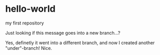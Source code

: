 # hello-world
my first repository


Just looking if this message goes into a new branch...?

Yes, definetly it went into a different branch, and now I created another "under"-branch! Nice.

